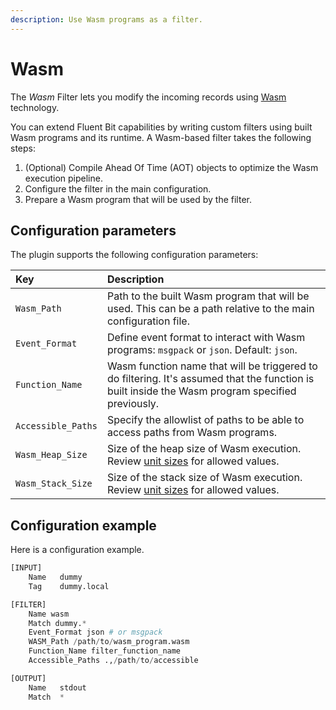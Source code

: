 ```yaml
---
description: Use Wasm programs as a filter.
---
```


# Wasm

The _Wasm_ Filter lets you modify the incoming records using [Wasm](https://webassembly.org/) technology.

You can extend Fluent Bit capabilities by writing custom filters using built Wasm programs and its runtime. A Wasm-based filter takes the following steps:

1. (Optional) Compile Ahead Of Time (AOT) objects to optimize the Wasm execution pipeline.
1. Configure the filter in the main configuration.
1. Prepare a Wasm program that will be used by the filter.

## Configuration parameters

The plugin supports the following configuration parameters:

| Key | Description |
| :--- | :--- |
| `Wasm_Path` | Path to the built Wasm program that will be used. This can be a path relative to the main configuration file. |
| `Event_Format` | Define event format to interact with Wasm programs: `msgpack` or `json`. Default: `json`. |
| `Function_Name` | Wasm function name that will be triggered to do filtering. It's assumed that the function is built inside the Wasm program specified previously. |
| `Accessible_Paths` | Specify the allowlist of paths to be able to access paths from Wasm programs. |
| `Wasm_Heap_Size` | Size of the heap size of Wasm execution. Review [unit sizes](../../administration/configuring-fluent-bit/unit-sizes.md) for allowed values. |
| `Wasm_Stack_Size` | Size of the stack size of Wasm execution. Review [unit sizes](../../administration/configuring-fluent-bit/unit-sizes.md) for allowed values. |

## Configuration example

Here is a configuration example.

```python
[INPUT]
    Name   dummy
    Tag    dummy.local

[FILTER]
    Name wasm
    Match dummy.*
    Event_Format json # or msgpack
    WASM_Path /path/to/wasm_program.wasm
    Function_Name filter_function_name
    Accessible_Paths .,/path/to/accessible

[OUTPUT]
    Name   stdout
    Match  *
```
